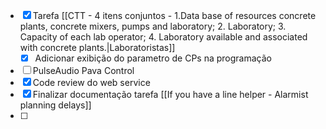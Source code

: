 - [x] Tarefa [[CTT - 4 itens conjuntos - 1.Data base of resources concrete plants, concrete mixers, pumps and laboratory; 2. Laboratory; 3. Capacity of each lab operator; 4. Laboratory available and associated with concrete plants.|Laboratoristas]]
	- [x] Adicionar exibição do parametro de CPs na programação
- [ ] PulseAudio Pava Control
- [x] Code review do web service
- [x] Finalizar documentação tarefa [[If you have a line helper - Alarmist planning delays]]
- [ ] 